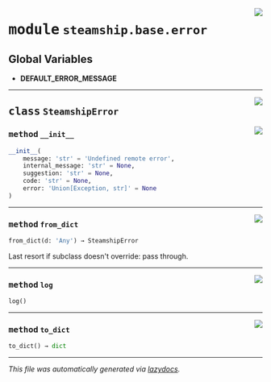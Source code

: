 <!-- markdownlint-disable -->

<a href="https://github.com/steamship-core/python-client/tree/main/src/steamship/base/error.py#L0"><img align="right" style="float:right;" src="https://img.shields.io/badge/-source-cccccc?style=flat-square"></a>

# <kbd>module</kbd> `steamship.base.error`




**Global Variables**
---------------
- **DEFAULT_ERROR_MESSAGE**


---

<a href="https://github.com/steamship-core/python-client/tree/main/src/steamship/base/error.py#L9"><img align="right" style="float:right;" src="https://img.shields.io/badge/-source-cccccc?style=flat-square"></a>

## <kbd>class</kbd> `SteamshipError`




<a href="https://github.com/steamship-core/python-client/tree/main/src/steamship/base/error.py#L16"><img align="right" style="float:right;" src="https://img.shields.io/badge/-source-cccccc?style=flat-square"></a>

### <kbd>method</kbd> `__init__`

```python
__init__(
    message: 'str' = 'Undefined remote error',
    internal_message: 'str' = None,
    suggestion: 'str' = None,
    code: 'str' = None,
    error: 'Union[Exception, str]' = None
)
```








---

<a href="https://github.com/steamship-core/python-client/tree/main/src/steamship/base/error.py#L62"><img align="right" style="float:right;" src="https://img.shields.io/badge/-source-cccccc?style=flat-square"></a>

### <kbd>method</kbd> `from_dict`

```python
from_dict(d: 'Any') → SteamshipError
```

Last resort if subclass doesn't override: pass through. 

---

<a href="https://github.com/steamship-core/python-client/tree/main/src/steamship/base/error.py#L44"><img align="right" style="float:right;" src="https://img.shields.io/badge/-source-cccccc?style=flat-square"></a>

### <kbd>method</kbd> `log`

```python
log()
```





---

<a href="https://github.com/steamship-core/python-client/tree/main/src/steamship/base/error.py#L52"><img align="right" style="float:right;" src="https://img.shields.io/badge/-source-cccccc?style=flat-square"></a>

### <kbd>method</kbd> `to_dict`

```python
to_dict() → dict
```








---

_This file was automatically generated via [lazydocs](https://github.com/ml-tooling/lazydocs)._
